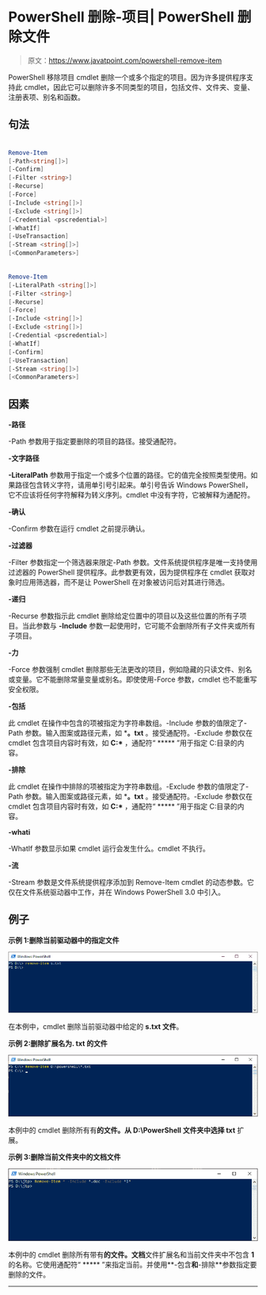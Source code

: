 # PowerShell 删除-项目| PowerShell 删除文件

> 原文：<https://www.javatpoint.com/powershell-remove-item>

PowerShell 移除项目 cmdlet 删除一个或多个指定的项目。因为许多提供程序支持此 cmdlet，因此它可以删除许多不同类型的项目，包括文件、文件夹、变量、注册表项、别名和函数。

## 句法

```ps1

Remove-Item
[-Path<string[]>]
[-Confirm]
[-Filter <string>]
[-Recurse] 
[-Force]
[-Include <string[]>]
[-Exclude <string[]>]
[-Credential <pscredential>] 
[-WhatIf] 
[-UseTransaction] 
[-Stream <string[]>]  
[<CommonParameters>]

```

```ps1

Remove-Item
[-LiteralPath <string[]>]
[-Filter <string>] 
[-Recurse]
[-Force]
[-Include <string[]>] 
[-Exclude <string[]>] 
[-Credential <pscredential>] 
[-WhatIf] 
[-Confirm] 
[-UseTransaction] 
[-Stream <string[]>]
[<CommonParameters>]

```

## 因素

**-路径**

-Path 参数用于指定要删除的项目的路径。接受通配符。

**-文字路径**

**-LiteralPath** 参数用于指定一个或多个位置的路径。它的值完全按照类型使用。如果路径包含转义字符，请用单引号引起来。单引号告诉 Windows PowerShell，它不应该将任何字符解释为转义序列。cmdlet 中没有字符，它被解释为通配符。

**-确认**

-Confirm 参数在运行 cmdlet 之前提示确认。

**-过滤器**

-Filter 参数指定一个筛选器来限定-Path 参数。文件系统提供程序是唯一支持使用过滤器的 PowerShell 提供程序。此参数更有效，因为提供程序在 cmdlet 获取对象时应用筛选器，而不是让 PowerShell 在对象被访问后对其进行筛选。

**-递归**

-Recurse 参数指示此 cmdlet 删除给定位置中的项目以及这些位置的所有子项目。当此参数与 **-Include** 参数一起使用时，它可能不会删除所有子文件夹或所有子项目。

**-力**

-Force 参数强制 cmdlet 删除那些无法更改的项目，例如隐藏的只读文件、别名或变量。它不能删除常量变量或别名。即使使用-Force 参数，cmdlet 也不能重写安全权限。

**-包括**

此 cmdlet 在操作中包含的项被指定为字符串数组。-Include 参数的值限定了-Path 参数。输入图案或路径元素，如 ***。txt** 。接受通配符。-Exclude 参数仅在 cmdlet 包含项目内容时有效，如 **C:\*** ，通配符“ ***** ”用于指定 C:目录的内容。

**-排除**

此 cmdlet 在操作中排除的项被指定为字符串数组。-Exclude 参数的值限定了-Path 参数。输入图案或路径元素，如 ***。txt** 。接受通配符。-Exclude 参数仅在 cmdlet 包含项目内容时有效，如 **C:\*** ，通配符“ ***** ”用于指定 C:目录的内容。

**-whati**

-WhatIf 参数显示如果 cmdlet 运行会发生什么。cmdlet 不执行。

**-流**

-Stream 参数是文件系统提供程序添加到 Remove-Item cmdlet 的动态参数。它仅在文件系统驱动器中工作，并在 Windows PowerShell 3.0 中引入。

## 例子

**示例 1:删除当前驱动器中的指定文件**

![PowerShell Remove-Item](img/894b58130991405b0c05faf22d23f6b3.png)

在本例中，cmdlet 删除当前驱动器中给定的 **s.txt 文件**。

**示例 2:删除扩展名为. txt 的文件**

![PowerShell Remove-Item](img/afd93e1c45d08cf266c64c83e59cb2c8.png)

本例中的 cmdlet 删除所有有**的文件。从 **D:\PowerShell** 文件夹中选择 txt** 扩展。

**示例 3:删除当前文件夹中的文档文件**

![PowerShell Remove-Item](img/0d7827a2d94d0a57d476998e586e3720.png)

本例中的 cmdlet 删除所有带有**的文件。文档**文件扩展名和当前文件夹中不包含 **1** 的名称。它使用通配符“ ***** ”来指定当前。并使用**-包含**和**-排除**参数指定要删除的文件。

* * *